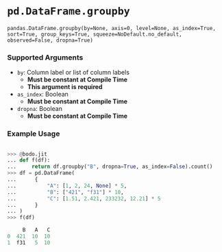 # `pd.DataFrame.groupby`

`pandas.DataFrame.groupby(by=None, axis=0, level=None, as_index=True, sort=True, group_keys=True, squeeze=NoDefault.no_default, observed=False, dropna=True)`

### Supported Arguments

- `by`: Column label or list of column labels
  - **Must be constant at Compile Time**
  - **This argument is required**
- `as_index`: Boolean
  - **Must be constant at Compile Time**
- `dropna`: Boolean
  - **Must be constant at Compile Time**

### Example Usage

```py

>>> @bodo.jit
... def f(df):
...     return df.groupby("B", dropna=True, as_index=False).count()
>>> df = pd.DataFrame(
...      {
...          "A": [1, 2, 24, None] * 5,
...          "B": ["421", "f31"] * 10,
...          "C": [1.51, 2.421, 233232, 12.21] * 5
...      }
... )
>>> f(df)

     B   A   C
0  421  10  10
1  f31   5  10
```
